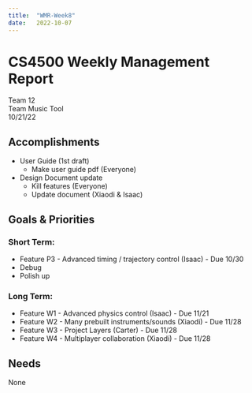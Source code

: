 ```yaml
---
title:  "WMR-Week8"
date:   2022-10-07
---
```

# CS4500 Weekly Management Report

Team 12 \
Team Music Tool \
10/21/22

## Accomplishments

- User Guide (1st draft)
  - Make user guide pdf (Everyone)
- Design Document update
  - Kill features (Everyone)
  - Update document (Xiaodi & Isaac)

## Goals & Priorities

### Short Term:
- Feature P3 - Advanced timing / trajectory control (Isaac) - Due 10/30
- Debug
- Polish up

### Long Term:
  - Feature W1 - Advanced physics control (Isaac) - Due 11/21
  - Feature W2 - Many prebuilt instruments/sounds (Xiaodi) - Due 11/28
  - Feature W3 - Project Layers (Carter) - Due 11/28
  - Feature W4 - Multiplayer collaboration (Xiaodi) - Due 11/28

## Needs

None
